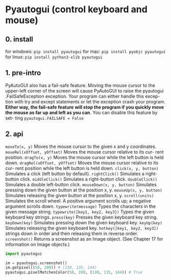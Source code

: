 # Pyautogui (control keyboard and mouse)

## 0. install

for windows: `pip install pyautogui`
for mac: `pip install pyobjc pyautogui`
for linux: `pip install python3-xlib pyautogui`

## 1. pre-intro

PyAutoGUI also has a fail-safe feature. Moving the mouse cursor to the upper-left corner of the screen will cause PyAutoGUI to raise the pyautogui .FailSafeException exception. Your program can either handle this excep- tion with try and except statements or let the exception crash your program. **Either way, the fail-safe feature will stop the program if you quickly move the mouse as far up and left as you can**. You can disable this feature by set- ting `pyautogui.FAILSAFE = False`

## 2. api

`moveTo(x, y)` Moves the mouse cursor to the given x and y coordinates. `moveRel(xOffset, yOffset)` Moves the mouse cursor relative to its cur-
rent position.
`dragTo(x, y)` Moves the mouse cursor while the left button is held down.
`dragRel(xOffset, yOffset)` Moves the mouse cursor relative to its cur- rent position while the left button is held down.
`click(x, y, button)` Simulates a click (left button by default).
`rightClick()` Simulates a right-button click.
`middleClick()` Simulates a right-button click.
`doubleClick()` Simulates a double left-button click.
`mouseDown(x, y, button)` Simulates pressing down the given button at
the position x, y.
`mouseUp(x, y, button)` Simulates releasing the given button at the
position x, y.
`scroll(units)` Simulates the scroll wheel. A positive argument scrolls
up; a negative argument scrolls down.
`typewrite(message)` Types the characters in the given message string. `typewrite([key1, key2, key3])` Types the given keyboard key strings.
`press(key)` Presses the given keyboard key string.
`keyDown(key)` Simulates pressing down the given keyboard key.
`keyUp(key)` Simulates releasing the given keyboard key.
`hotkey([key1, key2, key3])` strings down in order and then releasing them in reverse order.
`screenshot()` Returns a screenshot as an Image object. (See Chapter 17 for information on Image objects.)

```python
import pyautogui

im = pyautogui.screenshot()
im.getpixel((50, 200)) # (130, 135, 144)
pyautogui.pixelMatchesColor(50, 200, (130, 135, 144)) # True
```
